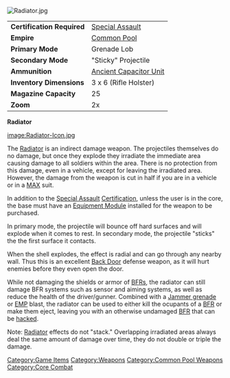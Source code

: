 ![](Radiator.jpg "Radiator.jpg")

|                            |                                                             |
|----------------------------|-------------------------------------------------------------|
| **Certification Required** | [Special Assault](Special_Assault "wikilink")               |
| **Empire**                 | [Common Pool](Common_Pool "wikilink")                       |
| **Primary Mode**           | Grenade Lob                                                 |
| **Secondary Mode**         | "Sticky" Projectile                                         |
| **Ammunition**             | [Ancient Capacitor Unit](Ancient_Capacitor_Unit "wikilink") |
| **Inventory Dimensions**   | 3 x 6 (Rifle Holster)                                       |
| **Magazine Capacity**      | 25                                                          |
| **Zoom**                   | 2x                                                          |

**Radiator**

[image:Radiator-Icon.jpg](image:Radiator-Icon.jpg "wikilink")

The [Radiator](Radiator "wikilink") is an indirect damage weapon. The
projectiles themselves do no damage, but once they explode they
irradiate the immediate area causing damage to all soldiers within the
area. There is no protection from this damage, even in a vehicle, except
for leaving the irradiated area. However, the damage from the weapon is
cut in half if you are in a vehicle or in a [MAX](MAX "wikilink") suit.

In addition to the [Special Assault](Special_Assault "wikilink")
[Certification](certifications "wikilink"), unless the user is in the
core, the base must have an [Equipment
Module](Equipment_Module "wikilink") installed for the weapon to be
purchased.

In primary mode, the projectile will bounce off hard surfaces and will
explode when it comes to rest. In secondary mode, the projectile
"sticks" the the first surface it contacts.

When the shell explodes, the effect is radial and can go through any
nearby wall. Thus this is an excellent [Back Door](Back_Door "wikilink")
defense weapon, as it will hurt enemies before they even open the door.

While not damaging the shields or armor of [BFRs](BFR "wikilink"), the
radiator can still damage BFR systems such as sensor and aiming systems,
as well as reduce the health of the driver/gunner. Combined with a
[Jammer grenade](Jammer_grenade "wikilink") or [EMP](EMP "wikilink")
blast, the radiator can be used to either kill the ocupants of a
[BFR](BFR "wikilink") or make them eject, leaving you with an otherwise
undamaged [BFR](BFR "wikilink") that can be [hacked](hack "wikilink").

Note: [Radiator](Radiator "wikilink") effects do not "stack."
Overlapping irradiated areas always deal the same amount of damage over
time, they do not double or triple the damage.

[Category:Game Items](Category:Game_Items "wikilink")
[Category:Weapons](Category:Weapons "wikilink") [Category:Common Pool
Weapons](Category:Common_Pool_Weapons "wikilink") [Category:Core
Combat](Category:Core_Combat "wikilink")